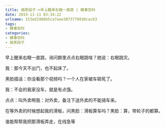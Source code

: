 ```yaml
---
title: 搞笑段子->早上醒来右眼一直跳 | 糗事百科
date: 2019-11-11 03:34:22
urlname: 153ed1908b5ca7aae3073779930cac63
tags: 
- 糗事百科
categories:
- 糗事百科
- 搞笑段子
---
```

早上醒来右眼一直跳，询问群里点点右眼跳啥？她说：右眼跳灾。

我：那今天不出门，也不起床了。

黑脸插话：你没看那个视频吗？一个人在家被车砸死了。

我：不会的我家没车，就是有点饿。

点点：叫外卖啊我：对外卖，备注下送外卖的不能骑车来。

在等外卖的时候想起我的滑板，问黑脸：滑板算车吗？黑脸：算，带轮子的都算。

谁能帮帮我把那滑板弄走，在线急等


